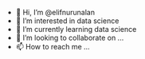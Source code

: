 - 👋 Hi, I’m @elifnurunalan
- 👀 I’m interested in data science
- 🌱 I’m currently learning data science
- 💞️ I’m looking to collaborate on ...
- 📫 How to reach me ...

<!---
elifnurunalan/elifnurunalan is a ✨ special ✨ repository because its `README.md` (this file) appears on your GitHub profile.
You can click the Preview link to take a look at your changes.
--->
